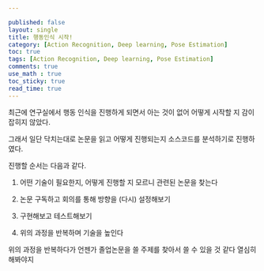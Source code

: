 ```yaml
---

published: false
layout: single
title: 행동인식 시작!
category: [Action Recognition, Deep learning, Pose Estimation]
toc: true
tags: [Action Recognition, Deep learning, Pose Estimation]
comments: true
use_math : true
toc_sticky: true
read_time: true
---
```


최근에 연구실에서 행동 인식을 진행하게 되면서 아는 것이 없어 어떻게 시작할 지 감이 잡히지 않았다.

그래서 일단 닥치는대로 논문을 읽고 어떻게 진행되는지 소스코드를 분석하기로 진행하였다.

진행할 순서는 다음과 같다.

1. 어떤 기술이 필요한지, 어떻게 진행할 지 모르니 관련된 논문을 찾는다

2. 논문 구독하고 회의를 통해 방향을 (다시) 설정해보기

3. 구현해보고 테스트해보기

4. 위의 과정을 반복하며 기술을 높인다

위의 과정을 반복하다가 언젠가 졸업논문을 쓸 주제를 찾아서 쓸 수 있을 것 같다 열심히 해봐야지